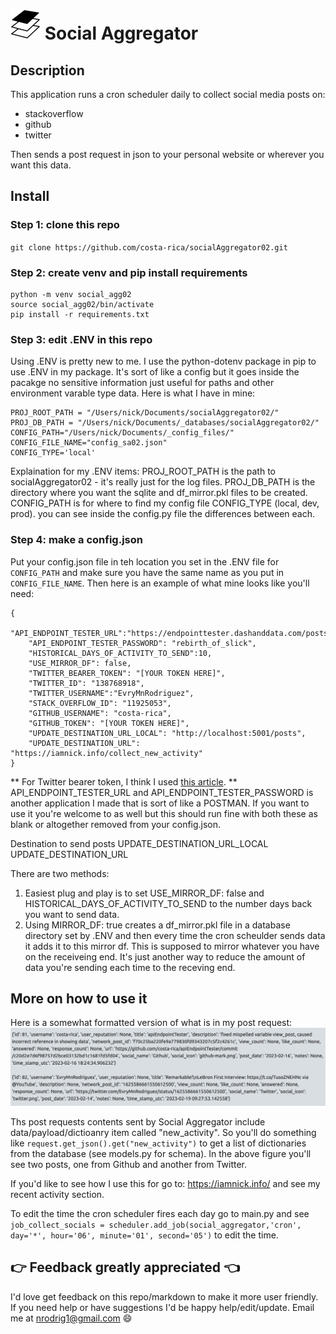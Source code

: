 # ![alt text](/images/aggregate48_icon02.png) Social Aggregator 


## Description
This application runs a cron scheduler daily to collect social media posts on:
- stackoverflow
- github
- twitter

Then sends a post request in json to your personal website or wherever you want this data.

## Install

### Step 1: clone this repo
`git clone https://github.com/costa-rica/socialAggregator02.git`

### Step 2: create venv and pip install requirements
```
python -m venv social_agg02
source social_agg02/bin/activate
pip install -r requirements.txt
```

### Step 3: edit .ENV in this repo

Using .ENV is pretty new to me. I use the python-dotenv package in pip to use .ENV in my package. It's sort of like a config but it goes inside the pacakge no sensitive information just useful for paths and other environment varable type data. Here is what I have in mine:
```
PROJ_ROOT_PATH = "/Users/nick/Documents/socialAggregator02/"
PROJ_DB_PATH = "/Users/nick/Documents/_databases/socialAggregator02/"
CONFIG_PATH="/Users/nick/Documents/_config_files/"
CONFIG_FILE_NAME="config_sa02.json"
CONFIG_TYPE='local'
```
Explaination for my .ENV items:
PROJ_ROOT_PATH is the path to socialAggregator02 - it's really just for the log files.
PROJ_DB_PATH is the directory where you want the sqlite and df_mirror.pkl files to be created.
CONFIG_PATH is for where to find my config file
CONFIG_TYPE (local, dev, prod). you can see inside the config.py file the differences between each.

### Step 4: make a config.json
Put your config.json file in teh location you set in the .ENV file for `CONFIG_PATH` and make sure you have the same name as you put in `CONFIG_FILE_NAME`. Then here is an example of what mine looks like
you'll need:

```
{
  "API_ENDPOINT_TESTER_URL":"https://endpointtester.dashanddata.com/posts",
	"API_ENDPOINT_TESTER_PASSWORD": "rebirth_of_slick",
	"HISTORICAL_DAYS_OF_ACTIVITY_TO_SEND":10,
	"USE_MIRROR_DF": false,
	"TWITTER_BEARER_TOKEN": "[YOUR TOKEN HERE]",
	"TWITTER_ID": "138768918",
	"TWITTER_USERNAME":"EvryMnRodriguez",
	"STACK_OVERFLOW_ID": "11925053",
	"GITHUB_USERNAME": "costa-rica",
	"GITHUB_TOKEN": "[YOUR TOKEN HERE]",
	"UPDATE_DESTINATION_URL_LOCAL": "http://localhost:5001/posts",
	"UPDATE_DESTINATION_URL": "https://iamnick.info/collect_new_activity"
}
```

** For Twitter bearer token, I think I used <a href="https://towardsdatascience.com/an-extensive-guide-to-collecting-tweets-from-twitter-api-v2-for-academic-research-using-python-3-518fcb71df2a">this article</a>.
** API_ENDPOINT_TESTER_URL and API_ENDPOINT_TESTER_PASSWORD is another application I made that is sort of like a POSTMAN. If you want to use it you're welcome to as well but this should run fine with both these as blank or altogether removed from your config.json.

Destination to send posts
UPDATE_DESTINATION_URL_LOCAL
UPDATE_DESTINATION_URL

There are two methods:
1. Easiest plug and play is to set USE_MIRROR_DF: false and HISTORICAL_DAYS_OF_ACTIVITY_TO_SEND to the number days back you want to send data.
2. Using MIRROR_DF: true creates a df_mirror.pkl file in a database directory set by .ENV and then every time the cron scheulder sends data it adds it to this mirror df. This is supposed to mirror whatever you have on the receiveing end. It's just another way to reduce the amount of data you're sending each time to the receving end.



## More on how to use it

Here is a somewhat formatted version of what is in my post request:
![alt text](/images/socialAgg02_post.png)

Ths post requests contents sent by Social Aggregator include data/payload/dictioanry item called "new_activity". So you'll do something like  `request.get_json().get("new_activity")` to get a list of dictionaries from the database (see models.py for schema). In the above figure you'll see two posts, one from Github and another from Twitter.

If you'd like to see how I use this for go to: https://iamnick.info/ and see my recent activity section.

To edit the time the cron scheduler fires each day go to main.py and see 
`job_collect_socials = scheduler.add_job(social_aggregator,'cron', day='*', hour='06', minute='01', second='05')`
to edit the time.

## :point_right: Feedback greatly appreciated :point_left:
I'd love get feedback on this repo/markdown to make it more user friendly. If you need help or have suggestions I'd be happy help/edit/update. Email me at nrodrig1@gmail.com :smile: